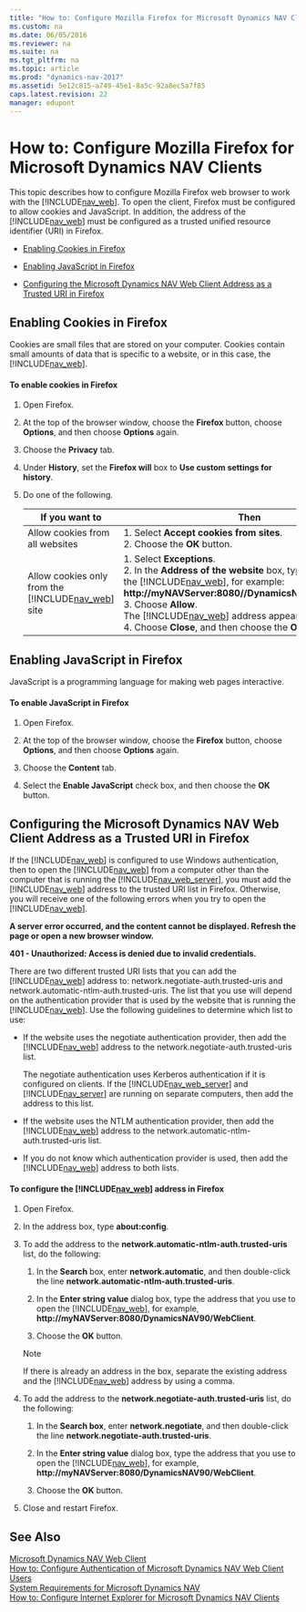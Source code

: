 ```yaml
---
title: "How to: Configure Mozilla Firefox for Microsoft Dynamics NAV Clients"
ms.custom: na
ms.date: 06/05/2016
ms.reviewer: na
ms.suite: na
ms.tgt_pltfrm: na
ms.topic: article
ms.prod: "dynamics-nav-2017"
ms.assetid: 5e12c815-a749-45e1-8a5c-92a8ec5a7f85
caps.latest.revision: 22
manager: edupont
---
```

# How to: Configure Mozilla Firefox for Microsoft Dynamics NAV Clients
This topic describes how to configure Mozilla Firefox web browser to work with the [!INCLUDE[nav_web](includes/nav_web_md.md)]. To open the client, Firefox must be configured to allow cookies and JavaScript. In addition, the address of the [!INCLUDE[nav_web](includes/nav_web_md.md)] must be configured as a trusted unified resource identifier \(URI\) in Firefox.  

-   [Enabling Cookies in Firefox](How-to--Configure-Mozilla-Firefox-for-Microsoft-Dynamics-NAV-Clients.md#Cookies)  

-   [Enabling JavaScript in Firefox](How-to--Configure-Mozilla-Firefox-for-Microsoft-Dynamics-NAV-Clients.md#Java)  

-   [Configuring the Microsoft Dynamics NAV Web Client Address as a Trusted URI in Firefox](How-to--Configure-Mozilla-Firefox-for-Microsoft-Dynamics-NAV-Clients.md#Address)  

##  <a name="Cookies"></a> Enabling Cookies in Firefox  
 Cookies are small files that are stored on your computer. Cookies contain small amounts of data that is specific to a website, or in this case, the [!INCLUDE[nav_web](includes/nav_web_md.md)].  

#### To enable cookies in Firefox  

1.  Open Firefox.  

2.  At the top of the browser window, choose the **Firefox** button, choose **Options**, and then choose **Options** again.  

3.  Choose the **Privacy** tab.  

4.  Under **History**, set the **Firefox will** box to **Use custom settings for history**.  

5.  Do one of the following.  

    |If you want to|Then|  
    |--------------------|----------|  
    |Allow cookies from all websites|1.  Select **Accept cookies from sites**.<br />2.  Choose the **OK** button.|  
    |Allow cookies only from the [!INCLUDE[nav_web](includes/nav_web_md.md)] site|1.  Select **Exceptions**.<br />2.  In the **Address of the website** box, type the address of the [!INCLUDE[nav_web](includes/nav_web_md.md)], for example: **http://myNAVServer:8080//DynamicsNAV90/WebClient**.<br />3.  Choose **Allow**.<br />     The [!INCLUDE[nav_web](includes/nav_web_md.md)] address appears in the **Site** list.<br />4.  Choose **Close**, and then choose the **OK** button.|  

##  <a name="Java"></a> Enabling JavaScript in Firefox  
 JavaScript is a programming language for making web pages interactive.  

#### To enable JavaScript in Firefox  

1.  Open Firefox.  

2.  At the top of the browser window, choose the **Firefox** button, choose **Options**, and then choose **Options** again.  

3.  Choose the **Content** tab.  

4.  Select the **Enable JavaScript** check box, and then choose the **OK** button.  

##  <a name="Address"></a> Configuring the Microsoft Dynamics NAV Web Client Address as a Trusted URI in Firefox  
 If the [!INCLUDE[nav_web](includes/nav_web_md.md)] is configured to use Windows authentication, then to open the [!INCLUDE[nav_web](includes/nav_web_md.md)] from a computer other than the computer that is running the [!INCLUDE[nav_web_server](includes/nav_web_server_md.md)], you must add the [!INCLUDE[nav_web](includes/nav_web_md.md)] address to the trusted URI list in Firefox. Otherwise, you will receive one of the following errors when you try to open the [!INCLUDE[nav_web](includes/nav_web_md.md)].  

 **A server error occurred, and the content cannot be displayed. Refresh the page or open a new browser window.**  

 **401 - Unauthorized: Access is denied due to invalid credentials.**  

 There are two different trusted URI lists that you can add the [!INCLUDE[nav_web](includes/nav_web_md.md)] address to: network.negotiate-auth.trusted-uris and network.automatic-ntlm-auth.trusted-uris. The list that you use will depend on the authentication provider that is used by the website that is running the [!INCLUDE[nav_web](includes/nav_web_md.md)]. Use the following guidelines to determine which list to use:  

-   If the website uses the negotiate authentication provider, then add the [!INCLUDE[nav_web](includes/nav_web_md.md)] address to the network.negotiate-auth.trusted-uris list.  

     The negotiate authentication uses Kerberos authentication if it is configured on clients. If the [!INCLUDE[nav_web_server](includes/nav_web_server_md.md)] and [!INCLUDE[nav_server](includes/nav_server_md.md)] are running on separate computers, then add the address to this list.  

-   If the website uses the NTLM authentication provider, then add the [!INCLUDE[nav_web](includes/nav_web_md.md)] address to the network.automatic-ntlm-auth.trusted-uris list.  

-   If you do not know which authentication provider is used, then add the [!INCLUDE[nav_web](includes/nav_web_md.md)] address to both lists.  

#### To configure the [!INCLUDE[nav_web](includes/nav_web_md.md)] address in Firefox  

1.  Open Firefox.  

2.  In the address box, type **about:config**.  

3.  To add the address to the **network.automatic-ntlm-auth.trusted-uris** list, do the following:  

    1.  In the **Search** box, enter **network.automatic**, and then double-click the line **network.automatic-ntlm-auth.trusted-uris**.  

    2.  In the **Enter string value** dialog box, type the address that you use to open the [!INCLUDE[nav_web](includes/nav_web_md.md)], for example, **http://myNAVServer:8080/DynamicsNAV90/WebClient**.  

    3.  Choose the **OK** button.  

    > [!NOTE]  
    >  If there is already an address in the box, separate the existing address and the [!INCLUDE[nav_web](includes/nav_web_md.md)] address by using a comma.  

4.  To add the address to the **network.negotiate-auth.trusted-uris** list, do the following:  

    1.  In the **Search box**, enter **network.negotiate**, and then double-click the line **network.negotiate-auth.trusted-uris**.  

    2.  In the **Enter string value** dialog box, type the address that you use to open the [!INCLUDE[nav_web](includes/nav_web_md.md)], for example, **http://myNAVServer:8080/DynamicsNAV90/WebClient**.  

    3.  Choose the **OK** button.  

5.  Close and restart Firefox.  

## See Also  
 [Microsoft Dynamics NAV Web Client](Microsoft-Dynamics-NAV-Web-Client.md)   
 [How to: Configure Authentication of Microsoft Dynamics NAV Web Client Users](How-to--Configure-Authentication-of-Microsoft-Dynamics-NAV-Web-Client-Users.md)   
 [System Requirements for Microsoft Dynamics NAV](System-Requirements-for-Microsoft-Dynamics-NAV.md)   
 [How to: Configure Internet Explorer for Microsoft Dynamics NAV Clients](How-to--Configure-Internet-Explorer-for-Microsoft-Dynamics-NAV-Clients.md)
